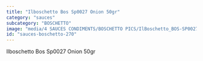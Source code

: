 ```yaml
---
title: "Ilboschetto Bos Sp0027 Onion 50gr"
category: "sauces"
subcategory: "BOSCHETTO"
image: "media/4 SAUCES CONDIMENTS/BOSCHETTO PICS/IlBoschetto_BOS-SP0027 Onion 50gr.png"
id: "sauces-boschetto-270"
---
```


Ilboschetto Bos Sp0027 Onion 50gr
